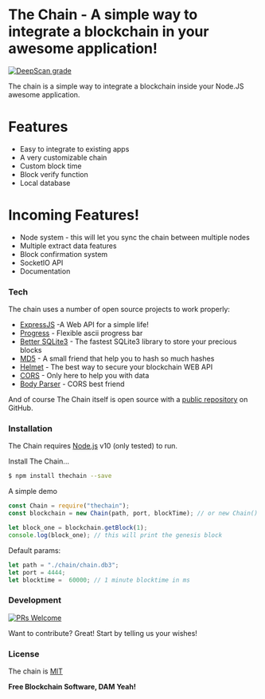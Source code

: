 # The Chain -  A simple way to integrate a blockchain in your awesome application!

[![DeepScan grade](https://deepscan.io/api/teams/5144/projects/8527/branches/103349/badge/grade.svg)](https://deepscan.io/dashboard#view=project&tid=5144&pid=8527&bid=103349)

The chain is a simple way to integrate a blockchain inside your Node.JS awesome application.

# Features

 - Easy to integrate to existing apps
 - A very customizable chain
 - Custom block time
 - Block verify function
 - Local database

# Incoming Features!

  - Node system - this will let you sync the chain between multiple nodes
  - Multiple extract data features
  - Block confirmation system
  - SocketIO API
  - Documentation


### Tech

The chain uses a number of open source projects to work properly:

* [ExpressJS](expressjs.com) -A Web API for a simple life!
* [Progress](https://www.npmjs.com/package/progress) - Flexible ascii progress bar
* [Better SQLite3](https://www.npmjs.com/package/better-sqlite3) - The fastest SQLite3 library to store your precious blocks
* [MD5](https://www.npmjs.com/package/md5) - A small friend that help you to hash so much hashes
* [Helmet](https://www.npmjs.com/package/helmet) - The best way to secure your blockchain WEB API
* [CORS](https://www.npmjs.com/package/cors) - Only here to help you with data
* [Body Parser](https://www.npmjs.com/package/body-parser) - CORS best friend


And of course The Chain itself is open source with a [public repository](https://github.com/GabrielLeonte/The-Chain)
 on GitHub.

### Installation

The Chain requires [Node.js](https://nodejs.org/) v10 (only tested) to run. 

Install The Chain...
```sh
$ npm install thechain --save
```

A simple demo

```js
const Chain = require("thechain");
const blockchain = new Chain(path, port, blockTime); // or new Chain() for a fast blockchain

let block_one = blockchain.getBlock(1);
console.log(block_one); // this will print the genesis block
```

Default params:

```js
let path = "./chain/chain.db3";
let port = 4444;
let blocktime =  60000; // 1 minute blocktime in ms
```

### Development
[![PRs Welcome](https://img.shields.io/badge/PRs-welcome-brightgreen.svg?style=flat-square)](https://github.com/GabrielLeonte/Glaciary.JS/pulls)

Want to contribute? Great! Start by telling us your wishes!


### License

The chain is [MIT](https://github.com/GabrielLeonte/The-Chain/blob/master/LICENSE)

**Free Blockchain Software, DAM Yeah!**

 
